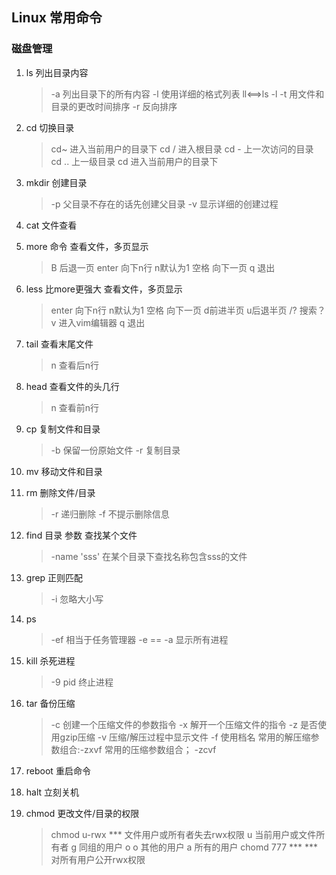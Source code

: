 ## Linux 常用命令

### 磁盘管理
1. ls 列出目录内容
    >-a  列出目录下的所有内容
    >-l  使用详细的格式列表 ll<==>ls -l
    >-t 用文件和目录的更改时间排序
    >-r 反向排序

2. cd 切换目录
    >cd~ 进入当前用户的目录下
    >cd / 进入根目录
    >cd - 上一次访问的目录
    >cd .. 上一级目录
    >cd  进入当前用户的目录下

3. mkdir 创建目录
    >-p 父目录不存在的话先创建父目录
    >-v 显示详细的创建过程

4. cat 文件查看

5. more 命令 查看文件，多页显示
    >B 后退一页
    >enter  向下n行  n默认为1
    >空格 向下一页
    >q 退出

6. less 比more更强大 查看文件，多页显示
    >enter  向下n行  n默认为1
    >空格 向下一页
    >d前进半页
    >u后退半页
    >/? 搜索？
    >v 进入vim编辑器
    >q 退出

7. tail 查看末尾文件
    >n 查看后n行

8. head 查看文件的头几行
    >n 查看前n行

9. cp 复制文件和目录
    >-b 保留一份原始文件
    >-r 复制目录

10. mv 移动文件和目录

11. rm 删除文件/目录
    >-r 递归删除
    >-f 不提示删除信息

12. find 目录 参数 查找某个文件
    >-name 'sss' 在某个目录下查找名称包含sss的文件

13. grep 正则匹配
    >-i 忽略大小写

14. ps
    >-ef 相当于任务管理器
    >-e == -a 显示所有进程
    
15. kill 杀死进程
    >-9 pid 终止进程

16. tar 备份压缩
    >-c 创建一个压缩文件的参数指令
    >-x 解开一个压缩文件的指令
    >-z 是否使用gzip压缩
    >-v 压缩/解压过程中显示文件
    >-f 使用档名
    >常用的解压缩参数组合:-zxvf
    >常用的压缩参数组合； -zcvf

17. reboot 重启命令

18. halt 立刻关机

19. chmod 更改文件/目录的权限
    >chmod u-rwx *** 文件用户或所有者失去rwx权限
    >u 当前用户或文件所有者 
    >g 同组的用户
    >o o 其他的用户
    >a 所有的用户
    >chomd 777 *** ***对所有用户公开rwx权限